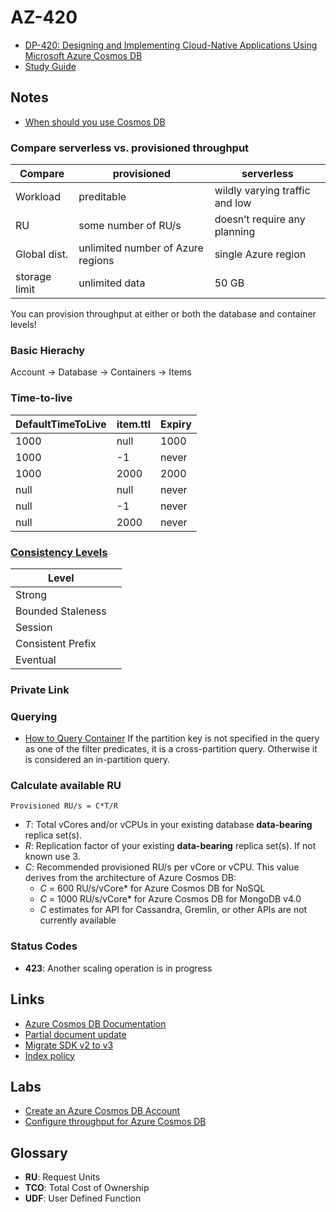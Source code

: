 # AZ-420
- [DP-420: Designing and Implementing Cloud-Native Applications Using Microsoft Azure Cosmos DB](https://learn.microsoft.com/en-us/certifications/exams/dp-420)
- [Study Guide](https://query.prod.cms.rt.microsoft.com/cms/api/am/binary/RWMvIJ)

## Notes
- [When should you use Cosmos DB](https://learn.microsoft.com/en-us/training/modules/introduction-to-azure-cosmos-db-sql-api/4-when-should-you-use)

### Compare serverless vs. provisioned throughput
| Compare       | provisioned                       | serverless                     |
| ------------- | --------------------------------- | ------------------------------ |
| Workload      | preditable                        | wildly varying traffic and low |
| RU            | some number of RU/s               | doesn’t require any planning   |
| Global dist.  | unlimited number of Azure regions | single Azure region            |
| storage limit | unlimited data                    | 50 GB                          |

You can provision throughput at either or both the database and container levels!

### Basic Hierachy
Account -> Database -> Containers -> Items

### Time-to-live
| DefaultTimeToLive | item.ttl | Expiry |
| ----------------- | -------- | ------ |
| 1000              | null     | 1000   |
| 1000              | -1       | never  |
| 1000              | 2000     | 2000   |
| null              | null     | never  |
| null              | -1       | never  |
| null              | 2000     | never  |

### [Consistency Levels](https://learn.microsoft.com/en-us/azure/cosmos-db/consistency-levels)
| Level             |        |
| ----------------- | ------ |
| Strong            |        |
| Bounded Staleness |        |
| Session           |        |
| Consistent Prefix |        |
| Eventual          |        |

### Private Link

### Querying
- [How to Query Container](https://learn.microsoft.com/en-us/azure/cosmos-db/nosql/how-to-query-container)
If the partition key is not specified in the query as one of the filter predicates, it is a cross-partition query. Otherwise it is considered an in-partition query.

### Calculate available RU
`Provisioned RU/s = C*T/R`

* *T*: Total vCores and/or vCPUs in your existing database **data-bearing** replica set(s). 
* *R*: Replication factor of your existing **data-bearing** replica set(s). If not known use 3.
* *C*: Recommended provisioned RU/s per vCore or vCPU. This value derives from the architecture of Azure Cosmos DB:
    * *C* = 600 RU/s/vCore* for Azure Cosmos DB for NoSQL
    * *C* = 1000 RU/s/vCore* for Azure Cosmos DB for MongoDB v4.0
    * *C* estimates for API for Cassandra, Gremlin, or other APIs are not currently available

### Status Codes
- **423**: Another scaling operation is in progress

## Links
- [Azure Cosmos DB Documentation](https://learn.microsoft.com/en-us/azure/cosmos-db/)
- [Partial document update](https://learn.microsoft.com/en-au/azure/cosmos-db/partial-document-update)
- [Migrate SDK v2 to v3](https://learn.microsoft.com/en-us/azure/cosmos-db/nosql/how-to-migrate-from-change-feed-library)
- [Index policy](https://learn.microsoft.com/en-us/azure/cosmos-db/index-policy)

## Labs
- [Create an Azure Cosmos DB Account](https://learn.microsoft.com/en-us/training/modules/try-azure-cosmos-db-sql-api/4-exercise-create-account)
- [Configure throughput for Azure Cosmos DB](https://learn.microsoft.com/en-us/training/modules/configure-azure-cosmos-db-sql-api/7-exercise-configure-throughput-for-azure-portal)

## Glossary
- **RU**: Request Units
- **TCO**: Total Cost of Ownership
- **UDF**: User Defined Function
